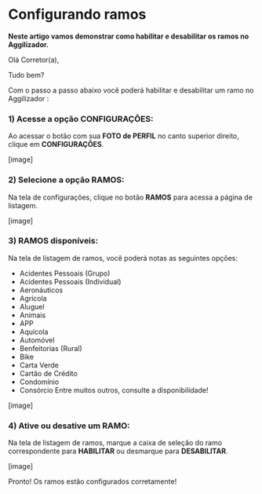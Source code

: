 # Configurando ramos
**Neste artigo vamos demonstrar como habilitar e desabilitar os ramos no Aggilizador.**

Olá Corretor(a),

Tudo bem?

Com o passo a passo abaixo você poderá habilitar e desabilitar um ramo no Aggilizador :

### 1) Acesse a opção CONFIGURAÇÕES:

Ao acessar o botão com sua **FOTO de PERFIL** no canto superior direito, clique em **CONFIGURAÇÕES**.

[image]

### 2) Selecione a opção RAMOS:

Na tela de configurações, clique no botão **RAMOS** para acessa a página de listagem.

[image]

### 3) RAMOS disponíveis:

Na tela de listagem de ramos, você poderá notas as seguintes opções:
- Acidentes Pessoais (Grupo)
- Acidentes Pessoais (Individual)
- Aeronáuticos
- Agrícola
- Aluguel
- Animais
- APP
- Aquícola
- Automóvel
- Benfeitorias (Rural)
- Bike
- Carta Verde
- Cartão de Crédito
- Condomínio
- Consórcio
Entre muitos outros, consulte a disponibilidade!

[image]

### 4) Ative ou desative um RAMO:

Na tela de listagem de ramos, marque a caixa de seleção do ramo correspondente para **HABILITAR** ou desmarque para **DESABILITAR**.

[image]

Pronto! Os ramos estão configurados corretamente!
